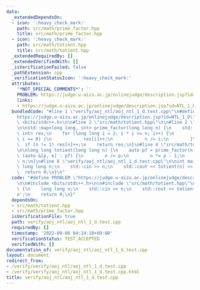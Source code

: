 ```yaml
---
data:
  _extendedDependsOn:
  - icon: ':heavy_check_mark:'
    path: src/math/prime_factor.hpp
    title: src/math/prime_factor.hpp
  - icon: ':heavy_check_mark:'
    path: src/math/totient.hpp
    title: src/math/totient.hpp
  _extendedRequiredBy: []
  _extendedVerifiedWith: []
  _isVerificationFailed: false
  _pathExtension: cpp
  _verificationStatusIcon: ':heavy_check_mark:'
  attributes:
    '*NOT_SPECIAL_COMMENTS*': ''
    PROBLEM: https://judge.u-aizu.ac.jp/onlinejudge/description.jsp?id=NTL_1_D
    links:
    - https://judge.u-aizu.ac.jp/onlinejudge/description.jsp?id=NTL_1_D
  bundledCode: "#line 1 \"verify/aoj_ntl/aoj_ntl_1_d.test.cpp\"\n#define PROBLEM \"\
    https://judge.u-aizu.ac.jp/onlinejudge/description.jsp?id=NTL_1_D\"\n\n#include\
    \ <bits/stdc++.h>\n\n#line 2 \"src/math/totient.hpp\"\n\n#line 2 \"src/math/prime_factor.hpp\"\
    \n\nstd::map<long long, int> prime_factor(long long n) {\n    std::map<long long,\
    \ int> res;\n    for (long long i = 2; i * i <= n; i++) {\n        while (n %\
    \ i == 0) {\n            res[i]++;\n            n /= i;\n        }\n    }\n  \
    \  if (n != 1) res[n]++;\n    return res;\n}\n#line 4 \"src/math/totient.hpp\"\
    \n\nlong long totient(long long n) {\n    auto pf = prime_factor(n);\n    for\
    \ (auto &[p, e] : pf) {\n        n /= p;\n        n *= p - 1;\n    }\n    return\
    \ n;\n}\n#line 6 \"verify/aoj_ntl/aoj_ntl_1_d.test.cpp\"\n\nint main() {\n   \
    \ long long n;\n    std::cin >> n;\n    std::cout << totient(n) << '\\n';\n  \
    \  return 0;\n}\n"
  code: "#define PROBLEM \"https://judge.u-aizu.ac.jp/onlinejudge/description.jsp?id=NTL_1_D\"\
    \n\n#include <bits/stdc++.h>\n\n#include \"src/math/totient.hpp\"\n\nint main()\
    \ {\n    long long n;\n    std::cin >> n;\n    std::cout << totient(n) << '\\\
    n';\n    return 0;\n}"
  dependsOn:
  - src/math/totient.hpp
  - src/math/prime_factor.hpp
  isVerificationFile: true
  path: verify/aoj_ntl/aoj_ntl_1_d.test.cpp
  requiredBy: []
  timestamp: '2022-09-06 04:24:10+09:00'
  verificationStatus: TEST_ACCEPTED
  verifiedWith: []
documentation_of: verify/aoj_ntl/aoj_ntl_1_d.test.cpp
layout: document
redirect_from:
- /verify/verify/aoj_ntl/aoj_ntl_1_d.test.cpp
- /verify/verify/aoj_ntl/aoj_ntl_1_d.test.cpp.html
title: verify/aoj_ntl/aoj_ntl_1_d.test.cpp
---
```


